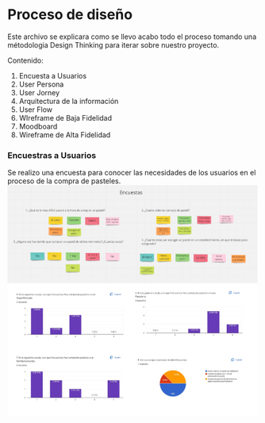 # Proceso de diseño

Este archivo se explicara como se llevo acabo todo el proceso tomando una métodologia Design Thinking para iterar sobre nuestro proyecto.

Contenido:

1. Encuesta a Usuarios
2. User Persona
3. User Jorney
4. Arquitectura de la información
5. User Flow
6. WIreframe de Baja Fidelidad
7. Moodboard
8. Wireframe de Alta Fidelidad

### Encuestras a Usuarios

Se realizo una encuesta para conocer las necesidades de los usuarios en el proceso de la compra de pasteles. 
<img src="./Encuesta.jpg">
